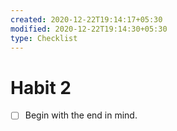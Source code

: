 ```yaml
---
created: 2020-12-22T19:14:17+05:30
modified: 2020-12-22T19:14:30+05:30
type: Checklist
---
```


# Habit 2

- [ ] Begin with the end in mind.